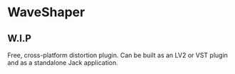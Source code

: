 # WaveShaper

## W.I.P

Free, cross-platform distortion plugin. Can be built as an LV2 or VST plugin and as a standalone Jack application.
